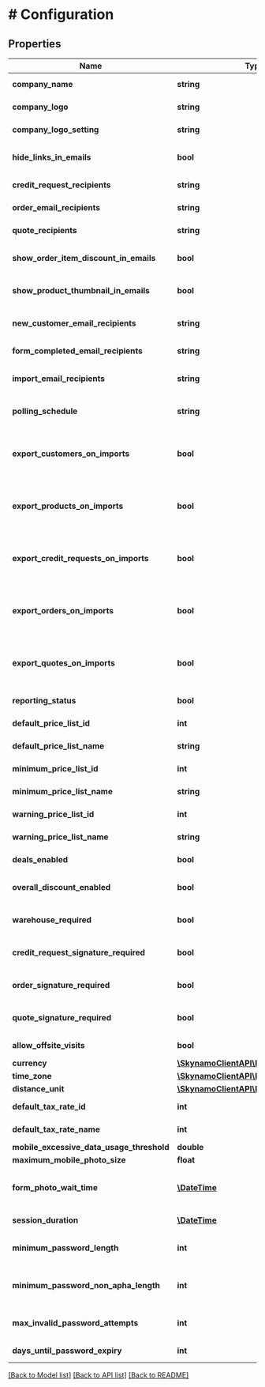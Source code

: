 # # Configuration

## Properties

Name | Type | Description | Notes
------------ | ------------- | ------------- | -------------
**company_name** | **string** | The name of the company | [optional]
**company_logo** | **string** | The guid of the company image | [optional]
**company_logo_setting** | **string** | CompanyLogoSetting { get; set; } | [optional]
**hide_links_in_emails** | **bool** | Indicates whether links are hidden in emails | [optional]
**credit_request_recipients** | **string** | Emails recipients for credit requests | [optional]
**order_email_recipients** | **string** | Emails recipients for orders | [optional]
**quote_recipients** | **string** | Emails recipients for quotes | [optional]
**show_order_item_discount_in_emails** | **bool** | Indicates whether the discount is displayed on the order email | [optional]
**show_product_thumbnail_in_emails** | **bool** | Indicates if images for products are included in the emails | [optional]
**new_customer_email_recipients** | **string** | Recipients for new customers that was added | [optional]
**form_completed_email_recipients** | **string** | Recipients for forms that were completed | [optional]
**import_email_recipients** | **string** | Recipients for import results once completed | [optional]
**polling_schedule** | **string** | The pooling scedule when integration is triggered | [optional]
**export_customers_on_imports** | **bool** | Indicates whether a customer export will execute once integration is triggered | [optional]
**export_products_on_imports** | **bool** | Indicates whether a product export will execute once integration is triggered | [optional]
**export_credit_requests_on_imports** | **bool** | Indicates whether a credit request export will execute once integration is triggered | [optional]
**export_orders_on_imports** | **bool** | Indicates whether a order export will execute once integration is triggered | [optional]
**export_quotes_on_imports** | **bool** | Indicates whether a quote export will execute once integration is triggered | [optional]
**reporting_status** | **bool** | The status of reporting | [optional]
**default_price_list_id** | **int** | The id of the default price list | [optional]
**default_price_list_name** | **string** | The name of the default price list | [optional]
**minimum_price_list_id** | **int** | The id of the minimum price list | [optional]
**minimum_price_list_name** | **string** | The name of the minimum price list | [optional]
**warning_price_list_id** | **int** | The id of the warning price list | [optional]
**warning_price_list_name** | **string** | The name of the warning price list | [optional]
**deals_enabled** | **bool** | Indicates whether deals are enabled | [optional]
**overall_discount_enabled** | **bool** | Indicates whether overall discount is enabled | [optional]
**warehouse_required** | **bool** | Indicates whether a warehouse is required | [optional]
**credit_request_signature_required** | **bool** | Indicates if a signature is required on credit requests | [optional]
**order_signature_required** | **bool** | Indicates if a signature is required on orders | [optional]
**quote_signature_required** | **bool** | Indicates if a signature is required on credit requests | [optional]
**allow_offsite_visits** | **bool** | Indicates if offisite visits are allowed | [optional]
**currency** | [**\SkynamoClientAPI\Model\Currency**](Currency.md) |  | [optional]
**time_zone** | [**\SkynamoClientAPI\Model\TimeZone**](TimeZone.md) |  | [optional]
**distance_unit** | [**\SkynamoClientAPI\Model\DistanceUnit**](DistanceUnit.md) |  | [optional]
**default_tax_rate_id** | **int** | The is of the default tax rate | [optional]
**default_tax_rate_name** | **int** | The name of the default tax rate | [optional]
**mobile_excessive_data_usage_threshold** | **double** | Mobile data threshold | [optional]
**maximum_mobile_photo_size** | **float** | Maximum photo size | [optional]
**form_photo_wait_time** | [**\DateTime**](\DateTime.md) | The max wait time for images to upload before forms are completed | [optional]
**session_duration** | [**\DateTime**](\DateTime.md) | The duration of a users login session | [optional]
**minimum_password_length** | **int** | The minimum length that a password can be | [optional]
**minimum_password_non_apha_length** | **int** | The minimum length that a password can be of non alpha characters | [optional]
**max_invalid_password_attempts** | **int** | The maximum number of invalid password attempts | [optional]
**days_until_password_expiry** | **int** | Days until password expires | [optional]

[[Back to Model list]](../../README.md#models) [[Back to API list]](../../README.md#endpoints) [[Back to README]](../../README.md)
